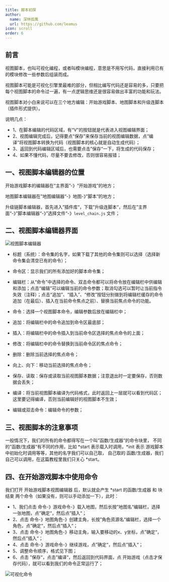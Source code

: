 ```yaml
---
title: 脚本初探
author:
  name: 深林孤鹰
  url: https://github.com/leamus
icon: scroll
order: 6
---
```


## 前言

视图脚本，也叫可视化编程，或者叫模块编程，意思是不用写代码，直接利用已有的模块修改一些参数后组装而成。

视图脚本可能是可视化引擎里最难的部分，但相比编写代码还是容易的多，只要把每个视图脚本的命令过一遍，有一点逻辑思维还是很容易做出丰富的功能和玩法。

视图脚本对小白来说可以在三个地方编辑：开始游戏脚本、地图脚本和升级连脚本（插件形式提供）。

说明几点：

* 1、在脚本编辑的代码区域，有“V”的按钮就是代表进入视图编辑界面；
* 2、视图编辑完成后，记得要点“保存”来保存当前的视图编辑数据，点“编译”将视图脚本转换为代码（视图脚本的核心就是自动生成代码）；
* 3、返回到代码编辑区域后，也需要点击”保存“一下，将生成的代码保存；
* 4、如果不懂代码，尽量不要去修改，否则很容易报错；

## 一、视图脚本编辑器的位置

开始游戏脚本的编辑器在“主界面”-》“开始游戏”的地方；

地图脚本编辑器在”地图编辑器“-》地图-》”脚本“的地方；

升级链脚本编辑器，首先进入”插件库“，下载”升级连脚本“，然后在”主界面“-》”脚本编辑器“-》”选择文件“-》`level_chain.js` 文件；

## 二、视图脚本编辑器界面

![视图脚本编辑器](/assets/image/docs/beginner/script/1691030239221.png)

* 标题（系统）：命令集的名字，如果下载了其他的命令集则可以选择（选择新命令集会清空已有的命令）；
* 命令区：显示我们的所有添加好的脚本命令集；

* 编辑栏：从“命令”中选择的命令、双击命令都可以将命令放在编辑栏中供编辑和添加；点击“编辑”可以编辑当前的命令参数；取消勾选可以暂时让当前指令失效（注释）；点击“追加”、“插入”、“修改”按钮分别做到将编辑栏缓存的命令追加（在最后）、插入在当前命令焦点之前）、替换当前焦点命令的功能。
* 命令：选择一个视图脚本命令，编辑参数后放在编辑栏中；

* 追加：将编辑栏中的命令追加到命令区最底部；
* 插入：将编辑栏中的命令插入到当前命令区选择的焦点命令的上面；

* 修改：将编辑栏中的命令替换到当前命令区的焦点命令；
* 删除：删除当前选择的焦点命令；

* 向上、向下：移动当前选择的焦点命令；
* 保存、读取：保存或读取当前视图脚本数据；注意退出时一定要保存，否则数据会丢失；

* 编译：将当前视图脚本编译为代码格式，此时返回上一层就可以看到代码区；这里要记得编译，否则当前编辑好的视图脚本不生效；
* 编辑或双击命令：编辑命令的参数；

## 三、视图脚本的注意事项

一般情况下，我们的所有的命令都得写在一个叫”函数/生成器“的命令块里，
不同的”函数/生成器“有不同的作用，比如 *start 表示载入时调用，*init 表示 游戏脚本中初始化时调用等等，其他的名字我们可以自己取，
自己取的 函数/生成器，我们自己可以调用，在这篇教程里我们只关心 *start。

## 四、在开始游戏脚本中使用命令

我们打开 开始游戏脚本视图编辑器 后，默认就会产生 *start 的函数/生成器 和 块结束 两个命令（如果没有，则可以手动添加一下），此时：

* 1、我们点击  命令-》游戏命令-》载入地图，然后长按”地图名“编辑栏，选择一张地图，点”确定“，然后点”插入“；
* 2、点击 命令-》地图角色-》创建主角，长按”角色资源名“编辑栏，选择一个角色，点”确定“，然后点”插入“；
* 3、点击 命令-》地图角色-》移动主角，输入要移动的x、y坐标，点”确定“，然后点”插入“；
* 4、点击 命令-》游戏命令-》继续游戏，点”确定“，然后点”插入“；
* 5、调整命令顺序，格式见下图；
* 6、点击 ”保存“，点击”编译“，然后返回到代码界面，点 开始游戏（点击才保存代码），就可以看到我们的命令正常运行了；

![可视化命令](/assets/image/docs/beginner/script/1691031557391.png)
